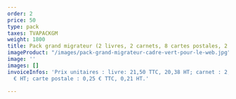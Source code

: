 ```yaml
---
order: 2
price: 50
type: pack
taxes: TVAPACKGM
weight: 1800
title: Pack grand migrateur (2 livres, 2 carnets, 8 cartes postales, 2 marque-pages)
imageProduct: "/images/pack-grand-migrateur-cadre-vert-pour-le-web.jpg"
image: ''
images: []
invoiceInfos: 'Prix unitaires : livre: 21,50 TTC, 20,38 HT; carnet : 2,50 € TTC, 2,08
  € HT; carte postale : 0,25 € TTC, 0,21 HT.'

---
```

